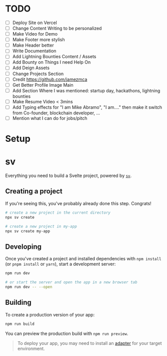 # TODO

- [ ] Deploy Site on Vercel
- [ ] Change Content Writing to be personalized
- [ ] Make Video for Demo
- [ ] Make Footer more stylish
- [ ] Make Header better
- [ ] Write Documentation
- [ ] Add Lightning Bounties Content / Assets
- [ ] Add Bounty on Things I need Help On
- [ ] Add Deign Assets
- [ ] Change Projects Section
- [ ] Credit https://github.com/jamezmca
- [ ] Get Better Profile Image Main
- [ ] Add Section Where I was mentioned: startup day, hackathons, lightning bounties
- [ ] Make Resume Video < 3mins
- [ ] Add Typing effects for "I am Mike Abramo", "I am...." then make it switch from Co-founder, blockchain developer, ...
- [ ] Mention what I can do for jobs/pitch

# Setup

# sv

Everything you need to build a Svelte project, powered by [`sv`](https://github.com/sveltejs/cli).

## Creating a project

If you're seeing this, you've probably already done this step. Congrats!

```bash
# create a new project in the current directory
npx sv create

# create a new project in my-app
npx sv create my-app
```

## Developing

Once you've created a project and installed dependencies with `npm install` (or `pnpm install` or `yarn`), start a development server:

```bash
npm run dev

# or start the server and open the app in a new browser tab
npm run dev -- --open
```

## Building

To create a production version of your app:

```bash
npm run build
```

You can preview the production build with `npm run preview`.

> To deploy your app, you may need to install an [adapter](https://svelte.dev/docs/kit/adapters) for your target environment.
